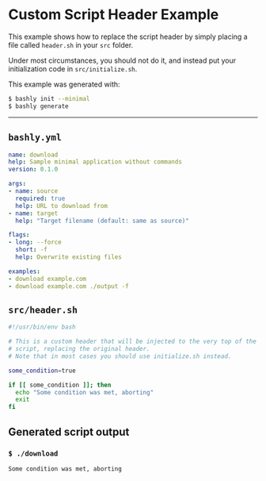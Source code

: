 # Custom Script Header Example

This example shows how to replace the script header by simply placing a 
file called `header.sh` in your `src` folder.

Under most circumstances, you should not do it, and instead put your
initialization code in `src/initialize.sh`.

This example was generated with:

```bash
$ bashly init --minimal
$ bashly generate
```

<!-- include: src/header.sh -->

-----

## `bashly.yml`

```yaml
name: download
help: Sample minimal application without commands
version: 0.1.0

args:
- name: source
  required: true
  help: URL to download from
- name: target
  help: "Target filename (default: same as source)"

flags:
- long: --force
  short: -f
  help: Overwrite existing files

examples:
- download example.com
- download example.com ./output -f
```

## `src/header.sh`

```bash
#!/usr/bin/env bash

# This is a custom header that will be injected to the very top of the 
# script, replacing the original header.
# Note that in most cases you should use initialize.sh instead.

some_condition=true

if [[ some_condition ]]; then
  echo "Some condition was met, aborting"
  exit
fi

```


## Generated script output

### `$ ./download`

```shell
Some condition was met, aborting


```



